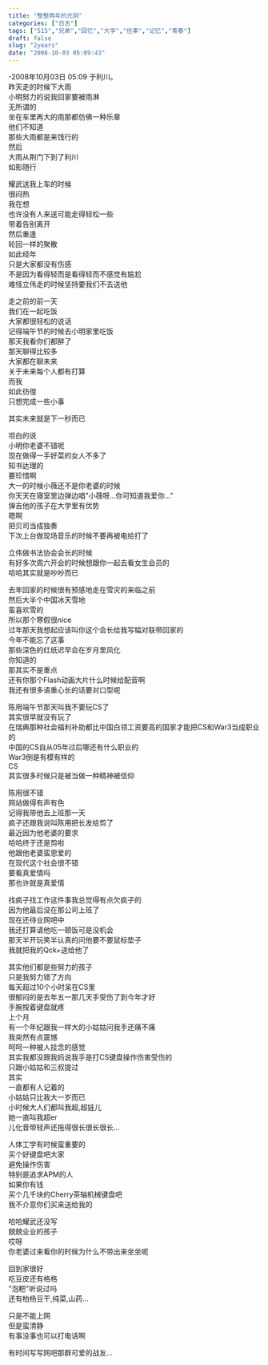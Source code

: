```yaml
---
title: "整整两年的光阴"
categories: ["日志"]
tags: ["515","兄弟","回忆","大学","往事","记忆","青春"]
draft: false
slug: "2years"
date: "2008-10-03 05:09:43"
---
```


<p>-2008年10月03日 05:09 于利川。<br />
昨天走的时候下大雨<br />
小明努力的说我回家要被雨淋<br />
无所谓的<br />
坐在车里再大的雨那都仿佛一种乐章<br />
他们不知道<br />
那些大雨都是来饯行的<br />
然后<br />
大雨从荆门下到了利川<br />
如影随行</p>
<p>耀武送我上车的时候<br />
很闷热<br />
我在想<br />
也许没有人来送可能走得轻松一些<br />
带着告别离开<br />
然后重逢<br />
轮回一样的聚散<br />
如此经年<br />
只是大家都没有伤感<br />
不是因为看得轻而是看得轻而不感觉有尴尬<br />
难怪立伟走的时候坚持要我们不去送他</p>
<p>走之前的前一天<br />
我们在一起吃饭<br />
大家都很轻松的说话<br />
记得端午节的时候去小明家里吃饭<br />
那天我看你们都醉了<br />
那天聊得比较多<br />
大家都在聊未来<br />
关于未来每个人都有打算<br />
而我<br />
如此彷徨<br />
只想完成一些小事</p>
<p>其实未来就是下一秒而已</p>
<p>坦白的说<br />
小明你老婆不错呢<br />
现在做得一手好菜的女人不多了<br />
知书达理的<br />
要珍惜啊<br />
大一的时候小薇还不是你老婆的时候<br />
你天天在寝室里边弹边唱"小薇呀...你可知道我爱你..."<br />
弹吉他的孩子在大学里有优势<br />
嗯啊<br />
把贝司当成独奏<br />
下次上台做现场音乐的时候不要再被电给打了</p>
<p>立伟做书法协会会长的时候<br />
有好多次周六开会的时候想跟你一起去看女生会员的<br />
哈哈其实就是吵吵而已</p>
<p>去年回家的时候很有预感地走在雪灾的来临之前<br />
然后大半个中国冰天雪地<br />
蛮喜欢雪的<br />
所以那个寒假很nice<br />
过年那天我想起应该叫你这个会长给我写幅对联带回家的<br />
今年不能忘了这事<br />
那些深色的红纸迟早会在岁月里风化<br />
你知道的<br />
那其实不是重点<br />
还有你那个Flash动画大片什么时候给配音啊<br />
我还有很多语重心长的话要对口型呢</p>
<p>陈用端午节那天叫我不要玩CS了<br />
其实很早就没有玩了<br />
在瑞典那种社会福利补助都比中国白领工资要高的国家才能把CS和War3当成职业的<br />
中国的CS自从05年过后哪还有什么职业的<br />
War3倒是有模有样的<br />
CS<br />
其实很多时候只是被当做一种精神被信仰</p>
<p>陈用很不错<br />
网站做得有声有色<br />
记得我带他去上班那一天<br />
疯子还跟我说叫陈用把长发给剪了<br />
最近因为他老婆的要求<br />
哈哈终于还是剪啦<br />
他跟他老婆蛮恩爱的<br />
在现代这个社会很不错<br />
要看真爱情吗<br />
那也许就是真爱情</p>
<p>找疯子找工作这件事我总觉得有点欠疯子的<br />
因为他最后没在那公司上班了<br />
现在还待业网吧中<br />
我还打算请他吃一顿饭可是没机会<br />
那天半开玩笑半认真的问他要不要鼠标垫子<br />
我就把我的Qck+送给他了</p>
<p>其实他们都是些努力的孩子<br />
只是我努力错了方向<br />
每天超过10个小时呆在CS里<br />
很郁闷的是去年五一那几天手受伤了到今年才好<br />
手腕按着键盘就疼<br />
上个月<br />
有一个年纪跟我一样大的小姑姑问我手还痛不痛<br />
我突然有点震憾<br />
呵呵一种被人挂念的感觉<br />
其实我都没跟我妈说我手是打CS键盘操作伤害受伤的<br />
只跟小姑姑和三叔提过<br />
其实<br />
一直都有人记着的<br />
小姑姑只比我大一岁而已<br />
小时候大人们都叫我超,超娃儿<br />
她一直叫我超er<br />
儿化音带轻声还拖得很长很长很长...</p>
<p>人体工学有时候蛮重要的<br />
买个好键盘吧大家<br />
避免操作伤害<br />
特别是追求APM的人<br />
如果你有钱<br />
买个几千块的Cherry茶轴机械键盘吧<br />
我不介意你们买来送给我的</p>
<p>哈哈耀武还没写<br />
兢兢业业的孩子<br />
哎呀<br />
你老婆过来看你的时候为什么不带出来坐坐呢</p>
<p>回到家很好<br />
吃豆皮还有格格<br />
"泡粑"听说过吗<br />
还有柏杨豆干,纯菜,山药...</p>
<p>只是不能上网<br />
但是蛮清静<br />
有事没事也可以打电话啊</p>
<p>有时间写写网吧那群可爱的战友...</p>
